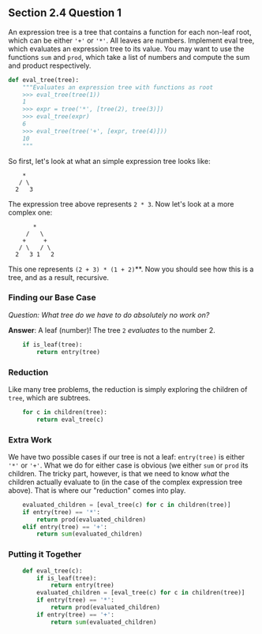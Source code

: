 ## Section 2.4 Question 1
An expression tree is a tree that contains a function for each non-leaf root,
which can be either `'+'` or `'*'`. All leaves are numbers. Implement eval
tree, which evaluates an expression tree to its value. You may want to use the
functions `sum` and `prod`, which take a list of numbers and compute the sum
and product respectively.

```python
def eval_tree(tree):
    """Evaluates an expression tree with functions as root
    >>> eval_tree(tree(1))
    1
    >>> expr = tree('*', [tree(2), tree(3)])
    >>> eval_tree(expr)
    6
    >>> eval_tree(tree('+', [expr, tree(4)]))
    10
    """
```

So first, let's look at what an simple expression tree looks like:

```
    *
   / \
  2   3
```

The expression tree above represents `2 * 3`. Now let's look at a more complex
one:

```
       *
     /   \  
    +     +
   / \   / \
  2   3 1   2
```
This one represents `(2 + 3) * (1 + 2)`**. Now you should see how this is a tree,
and as a result, recursive.

### Finding our Base Case
*Question: What tree do we have to do absolutely no work on?*

**Answer**: A leaf (number)! The tree `2` *evaluates* to the number 2.

```python
    if is_leaf(tree):
        return entry(tree)
```

### Reduction
Like many tree problems, the reduction is simply exploring the children of
`tree`, which are subtrees.

```python
    for c in children(tree):
        return eval_tree(c)
```

### Extra Work
We have two possible cases if our tree is not a leaf: `entry(tree)` is either
`'*'` or `'+'`. What we do for either case is obvious (we either `sum` or
`prod` its children. The tricky part, however, is that we need to know *what*
the children actually evaluate to (in the case of the complex expression tree
above). That is where our "reduction" comes into play.

```python
    evaluated_children = [eval_tree(c) for c in children(tree)]
    if entry(tree) == '*':
        return prod(evaluated_children)
    elif entry(tree) == '+':
        return sum(evaluated_children)
```

### Putting it Together
```python
    def eval_tree(c):
        if is_leaf(tree):
            return entry(tree)
        evaluated_children = [eval_tree(c) for c in children(tree)]
        if entry(tree) == '*':
            return prod(evaluated_children)
        if entry(tree) == '+':
            return sum(evaluated_children)
```
